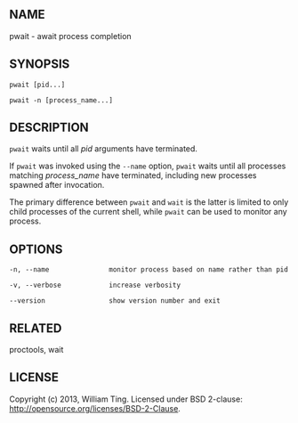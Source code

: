 ## NAME

pwait - await process completion

## SYNOPSIS

    pwait [pid...]

    pwait -n [process_name...]

## DESCRIPTION

`pwait` waits until all *pid* arguments have terminated.

If `pwait` was invoked using the `--name` option, `pwait` waits until all
processes matching *process_name* have terminated, including new processes
spawned after invocation.

The primary difference between `pwait` and `wait` is the latter is limited to
only child processes of the current shell, while `pwait` can be used to monitor
any process.

## OPTIONS

    -n, --name               monitor process based on name rather than pid

    -v, --verbose            increase verbosity

    --version                show version number and exit

## RELATED

proctools, wait

## LICENSE

Copyright (c) 2013, William Ting. Licensed under BSD 2-clause:
<http://opensource.org/licenses/BSD-2-Clause>.
